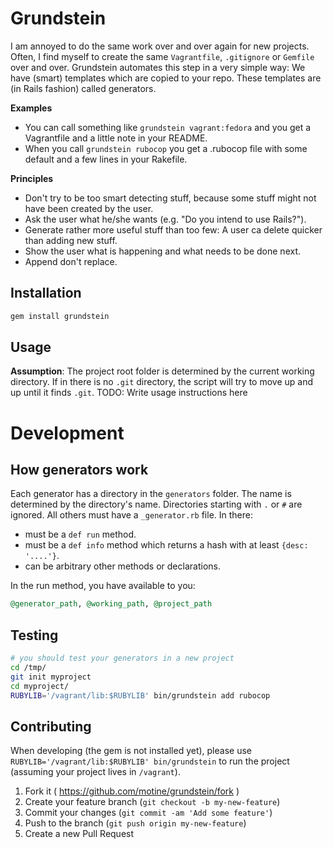 # Grundstein

I am annoyed to do the same work over and over again for new projects.
Often, I find myself to create the same `Vagrantfile`, `.gitignore` or `Gemfile` over and over.
Grundstein automates this step in a very simple way: We have (smart) templates which are copied to your repo.
These templates are (in Rails fashion) called generators.

**Examples**

- You can call something like `grundstein vagrant:fedora` and you get a Vagrantfile and a little note in your README.
- When you call `grundstein rubocop` you get a .rubocop file with some default and a few lines in your Rakefile.

**Principles**

- Don't try to be too smart detecting stuff, because some stuff might not have been created by the user.
- Ask the user what he/she wants (e.g. "Do you intend to use Rails?").
- Generate rather more useful stuff than too few: A user ca delete quicker than adding new stuff.
- Show the user what is happening and what needs to be done next.
- Append don't replace.

## Installation

```bash
gem install grundstein
```

## Usage

**Assumption**: The project root folder is determined by the current working directory. If in there is no `.git` directory, the script will try to move up and up until it finds `.git`.
TODO: Write usage instructions here

# Development

<!-- move to README.Development.md -->

## How generators work

Each generator has a directory in the `generators` folder. The name is determined by the directory's name.
Directories starting with `.` or `#` are ignored. All others must have a `_generator.rb` file. In there:

- must be a `def run` method.
- must be a `def info` method which returns a hash with at least `{desc: '....'}`.
- can be arbitrary other methods or declarations.

<!-- EXAMPLES for generator scripts -->

In the run method, you have available to you:

```ruby
@generator_path, @working_path, @project_path
```


## Testing

```bash
# you should test your generators in a new project
cd /tmp/
git init myproject
cd myproject/
RUBYLIB='/vagrant/lib:$RUBYLIB' bin/grundstein add rubocop
```

## Contributing
<!-- document the order of runner -> loader -> environment -->
When developing (the gem is not installed yet), please use `RUBYLIB='/vagrant/lib:$RUBYLIB' bin/grundstein`  to run the project (assuming your project lives in `/vagrant`).

1. Fork it ( https://github.com/motine/grundstein/fork )
2. Create your feature branch (`git checkout -b my-new-feature`)
3. Commit your changes (`git commit -am 'Add some feature'`)
4. Push to the branch (`git push origin my-new-feature`)
5. Create a new Pull Request
